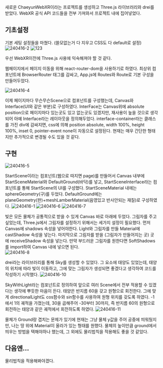 새로운 ChaeyunWebXR이라는 프로젝트를 생성하고 Three.js 라이브러리와 drei를 받았다.
WebXR 공식 API 코드들을 전부 가져와서 프로젝트 내에 집어넣었다.

## 기초설정
기본 세팅 설정들을 마쳤다. (쓸모없는거 다 지우고 CSS도 다 default로 설정)
![240416-2](https://github.com/ChaeDoll/TIL/assets/108540812/28e3d348-083b-413a-9a6f-64078f13e58f)
![123](https://github.com/ChaeDoll/TIL/assets/108540812/9cdf8907-55e6-4a9a-ac35-1b7db769f96c)


우선 WebXR이전에 Three.js 사용에 익숙해져야 할 것 같다.

웹페이지에서 페이지 이동을 위해 react-router-dom을 사용하기로 하였다.
최상위 컴포넌트에 BrowserRouter 태그를 감싸고, App.js에 Routes와 Route로 기본 구성을 만들어두었다.

![240416-4](https://github.com/ChaeDoll/TIL/assets/108540812/a2ed040b-17d4-45aa-a957-424c49e54480)

이제 페이지마다 무슨무슨Scene으로 컴포넌트를 구성했는데, Canvas와 Interface(UI와 같은 부분)로 구성하였다.
InterFace는 Canvas위에 absolute position으로 페이지마다 있는곳도 있고 없는곳도 있겠지만, 재사용이 높을 것으로 생각되어 아예 Interface라는 레이아웃을 정의해두었다.
interface-container라는 클래스를 가진 div에 감싸지면, css에 의해 position absolute, width 100%, height 100%, inset 0, pointer-event none이 자동으로 설정된다.
현재는 매우 간단한 형태지만 추가적으로 변경될 수도 있을 것 같다.

## 구현

![240416-5](https://github.com/ChaeDoll/TIL/assets/108540812/2ef6b072-d51c-4960-bc41-90f457507b3c)

StartScene이라는 컴포넌트(웹으로 따지면 page)를 만들어서 Canvas 내부에 StartSceneMaterial와 DefaultGround(바닥)를 넣고, StartSceneInterface라는 컴포넌트를 통해 StartScene의 UI를 구성했다.
StartSceneMaterial 내에는 sphereGeometry(구)를 두었다.
DefaultGround에는 planeGeometry(판)+meshLamberMaterial(음영있고 반사안되는 재질)로 구성하였다.
![240416-1](https://github.com/ChaeDoll/TIL/assets/108540812/e91839bd-99b7-4d52-b7c3-80d28212af62)
![240416-6](https://github.com/ChaeDoll/TIL/assets/108540812/2c622c09-8a6b-4f82-b88b-b6da0357067b)
![240416-7](https://github.com/ChaeDoll/TIL/assets/108540812/86449bba-27f5-432b-b93c-c21eab2d6c37)


빛은 모든 물체가 공통적으로 받을 수 있게 Canvas 바로 아래에 두었다.
그림자를 주고싶었는데, Three.js에서 그림자를 설정하기 위해서는 세가지 설정이 필요했다.
먼저 Canvas에 shadows 속성을 넣어야한다.
Light와 그림자를 만들 Material에 castShadow 속성을 넣는다.
마지막으로 그림자를 받을 (그림자가 만들어지는 곳) 곳에 receiveShadow 속성을 넣는다.
만약 부드러운 그림자를 원한다면 SoftShadows를 import하여 Canvas 내에 넣으면 된다.  
![240416-8](https://github.com/ChaeDoll/TIL/assets/108540812/778329b3-7139-456d-b153-f95e3659d110)


drei라는 라이브러리를 통해 Sky를 생성할 수 있었다. 그 요소에 태양도 있었는데, 태양의 위치에 따라 빛이 이동하고, 그에 맞는 그림자가 생성되면 좋겠다고 생각하여 코드를 작성하기 시작했다.
![240416-10](https://github.com/ChaeDoll/TIL/assets/108540812/e18e1b10-2fcc-471b-97c2-b72dcee2ea96)

SkyWithLight라는 컴포넌트로 정의하여 앞으로 여러 Scene에서 전부 적용할 수 있겠다는 생각에 뿌듯한 마음이 든다.
태양은 반지름 60을 갖고 원형으로 회전한다. 그에 맞게 directionalLight도 cos함수와 sin함수를 사용하여 원형 위치를 갖도록 하였다. -1에서 1의 궤적을 가졌는데, 30을 곱해주어 -30부터 30까지, 즉 반지름 60의 원형으로 회전하는 태양과 같은 궤적에서 회전하도록 하였다. 
![240416-11](https://github.com/ChaeDoll/TIL/assets/108540812/d85208f9-58fb-4798-a6c4-78e9cd27bde4)

물체가 Ground랑 겹치는 문제가 있기에 현재는 그냥 물체 y값을 주어 공중에 띄워뒀지만, 나는 땅 위에 Material이 올라가 있는 형태를 원했다. 물체의 높이만큼 ground에서 띄우는 방법을 택해야하나 했는데, 그 외에도 물리법칙을 적용해도 좋을 것 같았다.

## 다음엔...
물리법칙을 적용해봐야겠다.
